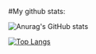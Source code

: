 #My github stats:

![Anurag's GitHub stats](https://github-readme-stats.vercel.app/api?username=DorianLudm&show_icons=true&theme=radical)  

[![Top Langs](https://github-readme-stats.vercel.app/api/top-langs/?username=DorianLudm)](https://github.com/anuraghazra/github-readme-stats)  

